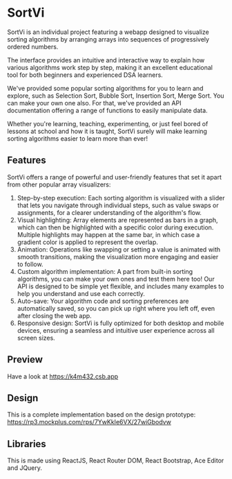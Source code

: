 # SortVi
SortVi is an individual project featuring a webapp designed to visualize sorting algorithms by arranging arrays into sequences of progressively ordered numbers.

The interface provides an intuitive and interactive way to explain how various algorithms work step by step, making it an excellent educational tool for both beginners and experienced DSA learners.

We've provided some popular sorting algorithms for you to learn and explore, such as Selection Sort, Bubble Sort, Insertion Sort, Merge Sort. You can make your own one also. For that, we've provided an API documentation offering a range of functions to easily manipulate data.

Whether you're learning, teaching, experimenting, or just feel bored of lessons at school and how it is taught, SortVi surely will make learning sorting algorithms easier to learn more than ever!

## Features
SortVi offers a range of powerful and user-friendly features that set it apart from other popular array visualizers:
1. Step-by-step execution: Each sorting algorithm is visualized with a slider that lets you navigate through individual steps, such as value swaps or assignments, for a clearer understanding of the algorithm's flow.
2. Visual highlighting: Array elements are represented as bars in a graph, which can then be highlighted with a specific color during execution. Multiple highlights may happen at the same bar, in which case a gradient color is applied to represent the overlap.
3. Animation: Operations like swapping or setting a value is animated with smooth transitions, making the visualization more engaging and easier to follow.
4. Custom algorithm implementation: A part from built-in sorting algorithms, you can make your own ones and test them here too! Our API is designed to be simple yet flexible, and includes many examples to help you understand and use each correctly.
5. Auto-save: Your algorithm code and sorting preferences are automatically saved, so you can pick up right where you left off, even after closing the web app.
6. Responsive design: SortVi is fully optimized for both desktop and mobile devices, ensuring a seamless and intuitive user experience across all screen sizes.

## Preview
Have a look at https://k4m432.csb.app

## Design
This is a complete implementation based on the design prototype: https://rp3.mockplus.com/rps/7YwKkIe6VX/27wiGbodvw

## Libraries
This is made using ReactJS, React Router DOM, React Bootstrap, Ace Editor and JQuery.
